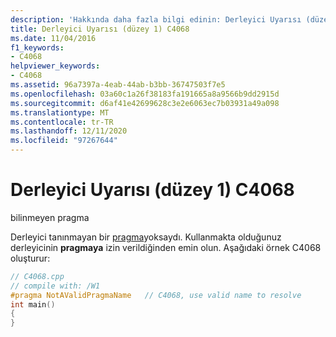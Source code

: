 ```yaml
---
description: 'Hakkında daha fazla bilgi edinin: Derleyici Uyarısı (düzey 1) C4068'
title: Derleyici Uyarısı (düzey 1) C4068
ms.date: 11/04/2016
f1_keywords:
- C4068
helpviewer_keywords:
- C4068
ms.assetid: 96a7397a-4eab-44ab-b3bb-36747503f7e5
ms.openlocfilehash: 03a60c1a26f38183fa191665a8a9566b9dd2915d
ms.sourcegitcommit: d6af41e42699628c3e2e6063ec7b03931a49a098
ms.translationtype: MT
ms.contentlocale: tr-TR
ms.lasthandoff: 12/11/2020
ms.locfileid: "97267644"
---
```

# <a name="compiler-warning-level-1-c4068"></a>Derleyici Uyarısı (düzey 1) C4068

bilinmeyen pragma

Derleyici tanınmayan bir [pragma](../../preprocessor/pragma-directives-and-the-pragma-keyword.md)yoksaydı. Kullanmakta olduğunuz derleyicinin **pragmaya** izin verildiğinden emin olun. Aşağıdaki örnek C4068 oluşturur:

```cpp
// C4068.cpp
// compile with: /W1
#pragma NotAValidPragmaName   // C4068, use valid name to resolve
int main()
{
}
```
